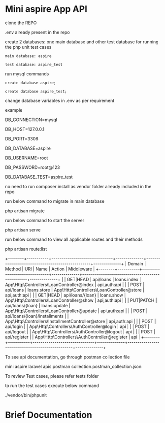 # Mini aspire App API

clone the REPO

.env already present in the repo 

create 2 databases: one main database and other test database for running the php unit test cases

    main database: aspire

    test database: aspire_test

run mysql commands

    create database aspire;

    create database aspire_test;

change database variables in .env as per requirement

example

DB_CONNECTION=mysql

DB_HOST=127.0.0.1

DB_PORT=3306

DB_DATABASE=aspire

DB_USERNAME=root

DB_PASSWORD=root@123

DB_DATABASE_TEST=aspire_test

no need to run composer install as vendor folder already included in the repo

run below command to migrate in main database

php artisan migrate

run below command to start the server

php artisan serve

run below command to view all applicable routes and their methods

php artisan route:list 

+--------+-----------+-------------------------------+--------------+--------------------------------------------------+--------------+
| Domain | Method    | URI                           | Name         | Action                                           | Middleware   |
+--------+-----------+-------------------------------+--------------+--------------------------------------------------+--------------+
|        |
            GET|HEAD  | api/loans                     | loans.index  | App\Http\Controllers\LoanController@index        | api,auth:api |
|        | 
            POST      | api/loans                     | loans.store  | App\Http\Controllers\LoanController@store        | api,auth:api |
|        | 
            GET|HEAD  | api/loans/{loan}              | loans.show   | App\Http\Controllers\LoanController@show         | api,auth:api |
|        | 
            PUT|PATCH | api/loans/{loan}              | loans.update | App\Http\Controllers\LoanController@update       | api,auth:api |
|        | 
            POST      | api/loans/{loan}/installments |              | App\Http\Controllers\InstallmentController@store | api,auth:api |
|        | 
            POST      | api/login                     |              | App\Http\Controllers\AuthController@login        | api          |
|        | 
            POST      | api/logout                    |              | App\Http\Controllers\AuthController@logout       | api          |
|        | 
            POST      | api/register                  |              | App\Http\Controllers\AuthController@register     | api          |
+--------+-----------+-------------------------------+--------------+--------------------------------------------------+--------------+

To see api documentation, go through postman collection file

mini aspire laravel apis postman collection.postman_collection.json

To review Test cases, please refer tests folder

to run the test cases execute below command

./vendor/bin/phpunit

# Brief Documentation


